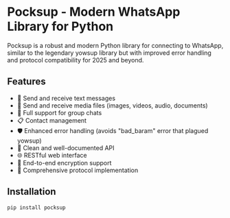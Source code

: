 # Pocksup - Modern WhatsApp Library for Python

Pocksup is a robust and modern Python library for connecting to WhatsApp, similar to the legendary yowsup library but with improved error handling and protocol compatibility for 2025 and beyond.

## Features

- 💬 Send and receive text messages
- 📸 Send and receive media files (images, videos, audio, documents)
- 👥 Full support for group chats
- 📋 Contact management
- 🛡️ Enhanced error handling (avoids "bad_baram" error that plagued yowsup)
- 🧬 Clean and well-documented API
- 🌐 RESTful web interface
- 🔐 End-to-end encryption support
- 📱 Comprehensive protocol implementation

## Installation

```bash
pip install pocksup

